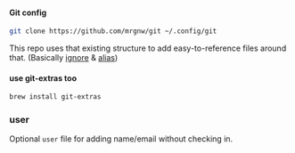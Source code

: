 #### Git config

```sh
git clone https://github.com/mrgnw/git ~/.config/git
```

This repo uses that existing structure to add easy-to-reference files around that. (Basically [ignore](ignore) & [alias](alias))

#### use git-extras too

```sh
brew install git-extras
```

### user

Optional `user` file for adding name/email without checking in.


